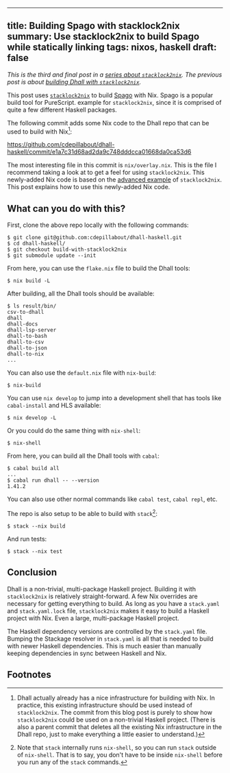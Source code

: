 ------------------------------------------------------
title: Building Spago with stacklock2nix
summary: Use stacklock2nix to build Spago while statically linking
tags: nixos, haskell
draft: false
------------------------------------------------------

*This is the third and final post in a
[series about `stacklock2nix`](./2022-12-15-stacklock2nix).
The previous post is about
[building Dhall with `stacklock2nix`](./2022-12-20-building-dhall-with-stacklock2nix).*

This post uses [`stacklock2nix`](https://github.com/cdepillabout/stacklock2nix)
to build [Spago](https://github.com/purescript/spago) with Nix. Spago is a
popular build tool for PureScript.
example for `stacklock2nix`, since it is comprised of quite a few different
Haskell packages.

The following commit adds some Nix code to the Dhall repo that can be used to
build with Nix[^1]:

<https://github.com/cdepillabout/dhall-haskell/commit/e1a7c31d68ad2da9c748dddcca01668da0ca53d6>

The most interesting file in this commit is `nix/overlay.nix`.  This is the
file I recommend taking a look at to get a feel for using `stacklock2nix`.
This newly-added Nix code is based on the
[advanced example](https://github.com/cdepillabout/stacklock2nix/tree/main/my-example-haskell-lib-advanced)
of `stacklock2nix`.  This post explains how to use this newly-added Nix code.

## What can you do with this?

First, clone the above repo locally with the following commands:

```console
$ git clone git@github.com:cdepillabout/dhall-haskell.git
$ cd dhall-haskell/
$ git checkout build-with-stacklock2nix
$ git submodule update --init
```

From here, you can use the `flake.nix` file to build the Dhall tools:

```console
$ nix build -L
```

After building, all the Dhall tools should be available:

```console
$ ls result/bin/
csv-to-dhall
dhall
dhall-docs
dhall-lsp-server
dhall-to-bash
dhall-to-csv
dhall-to-json
dhall-to-nix
...
```

You can also use the `default.nix` file with `nix-build`:

```console
$ nix-build
```

You can use `nix develop` to jump into a development shell that has tools like
`cabal-install` and HLS available:

```console
$ nix develop -L
```

Or you could do the same thing with `nix-shell`:

```console
$ nix-shell
```

From here, you can build all the Dhall tools with `cabal`:

```console
$ cabal build all
...
$ cabal run dhall -- --version
1.41.2
```

You can also use other normal commands like `cabal test`, `cabal repl`, etc.

The repo is also setup to be able to build with `stack`[^2]:

```console
$ stack --nix build
```

And run tests:

```console
$ stack --nix test
```

## Conclusion

Dhall is a non-trivial, multi-package Haskell project.  Building
it with `stacklock2nix` is relatively straight-forward.  A few Nix overrides are
necessary for getting everything to build.  As long as you have a `stack.yaml`
and `stack.yaml.lock` file, `stacklock2nix` makes it easy to build a Haskell
project with Nix.  Even a large, multi-package Haskell project.

The Haskell dependency versions are controlled by the `stack.yaml` file.
Bumping the Stackage resolver in `stack.yaml` is all that is needed to build
with newer Haskell dependencies.  This is much easier than manually keeping
dependencies in sync between Haskell and Nix.

## Footnotes

[^1]: Dhall actually already has a nice infrastructure for building with Nix.
    In practice, this existing infrastructure should be used instead of
    `stacklock2nix`.  The commit from this blog post is  purely to show how
    `stacklock2nix` could be used on a non-trivial Haskell project.  (There is
    also a parent commit that deletes all the existing Nix infrastructure in
    the Dhall repo, just to make everything a little easier to understand.)

[^2]: Note that `stack` internally runs `nix-shell`, so you can run `stack`
    outside of `nix-shell`.  That is to say, you don't have to be inside
    `nix-shell` before you run any of the `stack` commands.
